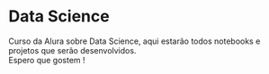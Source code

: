 # Data Science

Curso da Alura sobre Data Science, aqui estarão todos notebooks e projetos que serão desenvolvidos.
<br>Espero que gostem !
